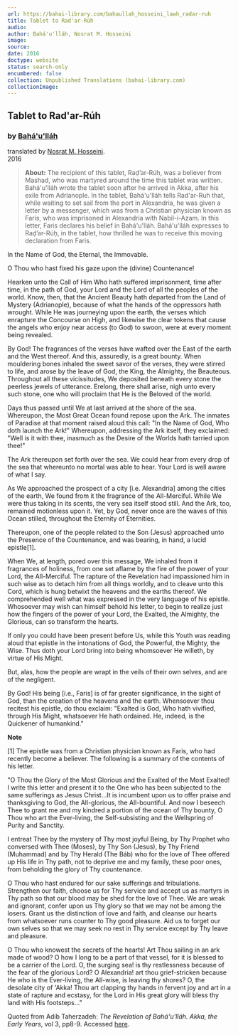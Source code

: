 ```yaml
---
url: https://bahai-library.com/bahaullah_hosseini_lawh_radar-ruh
title: Tablet to Rad'ar-Rúh
audio: 
author: Bahá'u'lláh, Nosrat M. Hosseini
image: 
source: 
date: 2016
doctype: website
status: search-only
encumbered: false
collection: Unpublished Translations (bahai-library.com)
collectionImage: 
---
```



## Tablet to Rad'ar-Rúh

### by [Bahá'u'lláh](https://bahai-library.com/author/Bahá'u'lláh)

translated by [Nosrat M. Hosseini](https://bahai-library.com/author/Nosrat%20M.%20Hosseini).  
2016


> **About:** The recipient of this tablet, Raḍ’ar-Rúḥ, was a believer from Mashad, who was martyred around the time this tablet was written. Bahá'u'lláh wrote the tablet soon after he arrived in Akka, after his exile from Adrianople. In the tablet, Bahá'u'lláh tells Rad'ar-Ruh that, while waiting to set sail from the port in Alexandria, he was given a letter by a messenger, which was from a Christian physician known as Faris, who was imprisoned in Alexandria with Nabil-i-Azam. In this letter, Faris declares his belief in Bahá'u'lláh. Bahá'u'lláh expresses to Raḍ’ar-Rúḥ, in the tablet, how thrilled he was to receive this moving declaration from Faris.

In the Name of God, the Eternal, the Immovable.

O Thou who hast fixed his gaze upon the (divine) Countenance!

Hearken unto the Call of Him Who hath suffered imprisonment, time after time, in the path of God, your Lord and the Lord of all the peoples of the world. Know, then, that the Ancient Beauty hath departed from the Land of Mystery (Adrianople), because of what the hands of the oppressors hath wrought. While He was journeying upon the earth, the verses which enrapture the Concourse on High, and likewise the clear tokens that cause the angels who enjoy near access (to God) to swoon, were at every moment being revealed.

By God! The fragrances of the verses have wafted over the East of the earth and the West thereof. And this, assuredly, is a great bounty. When mouldering bones inhaled the sweet savor of the verses, they were stirred to life, and arose by the leave of God, the King, the Almighty, the Beauteous. Throughout all these vicissitudes, We deposited beneath every stone the peerless jewels of utterance. Erelong, there shall arise, nigh unto every such stone, one who will proclaim that He is the Beloved of the world.

Days thus passed until We at last arrived at the shore of the sea. Whereupon, the Most Great Ocean found repose upon the Ark. The inmates of Paradise at that moment raised aloud this call: "In the Name of God, Who doth launch the Ark!" Whereupon, addressing the Ark itself, they exclaimed: "Well is it with thee, inasmuch as the Desire of the Worlds hath tarried upon thee!"

The Ark thereupon set forth over the sea. We could hear from every drop of the sea that whereunto no mortal was able to hear. Your Lord is well aware of what I say.

As We approached the prospect of a city \[i.e. Alexandria\] among the cities of the earth, We found from it the fragrance of the All-Merciful. While We were thus taking in its scents, the very sea itself stood still. And the Ark, too, remained motionless upon it. Yet, by God, never once are the waves of this Ocean stilled, throughout the Eternity of Eternities.

Thereupon, one of the people related to the Son (Jesus) approached unto the Presence of the Countenance, and was bearing, in hand, a lucid epistle\[1\].

When We, at length, pored over this message, We inhaled from it fragrances of holiness, from one set aflame by the fire of the power of your Lord, the All-Merciful. The rapture of the Revelation had impassioned him in such wise as to detach him from all things worldly, and to cleave unto this Cord, which is hung betwixt the heavens and the earths thereof. We comprehended well what was expressed in the very language of his epistle. Whosoever may wish can himself behold his letter, to begin to realize just how the fingers of the power of your Lord, the Exalted, the Almighty, the Glorious, can so transform the hearts.

If only you could have been present before Us, while this Youth was reading aloud that epistle in the intonations of God, the Powerful, the Mighty, the Wise. Thus doth your Lord bring into being whomsoever He willeth, by virtue of His Might.

But, alas, how the people are wrapt in the veils of their own selves, and are of the negligent.

By God! His being \[i.e., Faris\] is of far greater significance, in the sight of God, than the creation of the heavens and the earth. Whensoever thou recitest his epistle, do thou exclaim: "Exalted is God, Who hath vivified, through His Might, whatsoever He hath ordained. He, indeed, is the Quickener of humankind."

**Note**

\[1\] The epistle was from a Christian physician known as Faris, who had recently become a believer. The following is a summary of the contents of his letter.

"O Thou the Glory of the Most Glorious and the Exalted of the Most Exalted! I write this letter and present it to the One who has been subjected to the same sufferings as Jesus Christ...It is incumbent upon us to offer praise and thanksgiving to God, the All-glorious, the All-bountiful. And now I beseech Thee to grant me and my kindred a portion of the ocean of Thy bounty, O Thou who art the Ever-living, the Self-subsisting and the Wellspring of Purity and Sanctity.

I entreat Thee by the mystery of Thy most joyful Being, by Thy Prophet who conversed with Thee (Moses), by Thy Son (Jesus), by Thy Friend (Muhammad) and by Thy Herald (The Báb) who for the love of Thee offered up His life in Thy path, not to deprive me and my family, these poor ones, from beholding the glory of Thy countenance.

O Thou who hast endured for our sake sufferings and tribulations. Strengthen our faith, choose us for Thy service and accept us as martyrs in Thy path so that our blood may be shed for the love of Thee. We are weak and ignorant, confer upon us Thy glory so that we may not be among the losers. Grant us the distinction of love and faith, and cleanse our hearts from whatsoever runs counter to Thy good pleasure. Aid us to forget our own selves so that we may seek no rest in Thy service except by Thy leave and pleasure.

O Thou who knowest the secrets of the hearts! Art Thou sailing in an ark made of wood? O how I long to be a part of that vessel, for it is blessed to be a carrier of the Lord. O, the surging sea! is thy restlessness because of the fear of the glorious Lord? O Alexandria! art thou grief-stricken because He who is the Ever-living, the All-wise, is leaving thy shores? O, the desolate city of 'Akka! Thou art clapping thy hands in fervent joy and art in a state of rapture and ecstasy, for the Lord in His great glory will bless thy land with His footsteps..."

Quoted from Adib Taherzadeh: _The Revelation of Bahá'u'lláh. Akka, the Early Years_, vol 3, pp8-9. Accessed [here](http://www.peyman.info/cl/Baha%27i/Others/ROB/V3/p001-031Ch01.html?next=%3E).